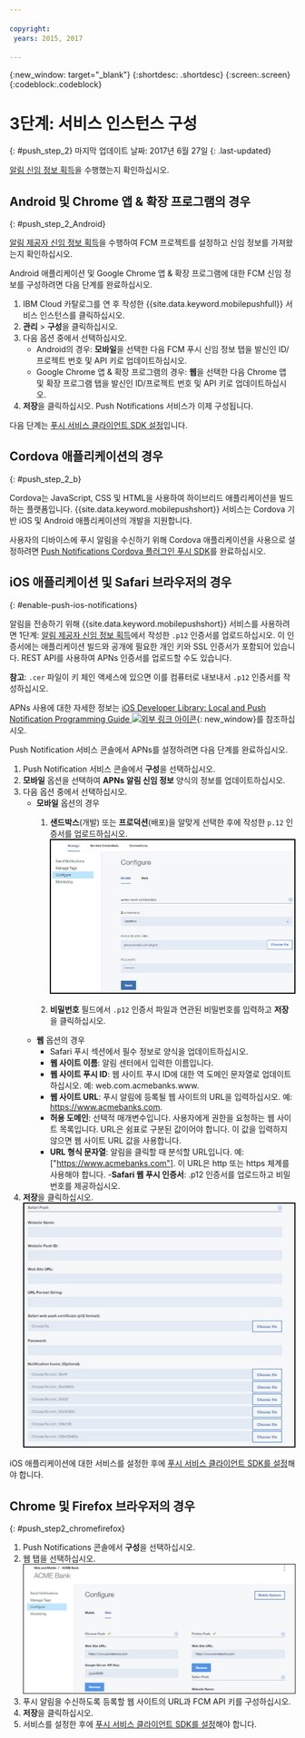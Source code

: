 ```yaml
---

copyright:
 years: 2015, 2017

---
```


{:new_window: target="_blank"}
{:shortdesc: .shortdesc}
{:screen:.screen}
{:codeblock:.codeblock}

# 3단계: 서비스 인스턴스 구성 
{: #push_step_2}
마지막 업데이트 날짜: 2017년 6월 27일
{: .last-updated}

[알림 신임 정보 획득](push_step_1.html)을 수행했는지 확인하십시오.


## Android 및 Chrome 앱 & 확장 프로그램의 경우
{: #push_step_2_Android}


[알림 제공자 신임 정보 획득](push_step_1.html)을 수행하여 FCM 프로젝트를 설정하고 신임 정보를 가져왔는지 확인하십시오.

Android 애플리케이션 및 Google Chrome 앱 & 확장 프로그램에 대한 FCM 신임 정보를 구성하려면 다음 단계를 완료하십시오.

1. IBM Cloud 카탈로그를 연 후 작성한 {{site.data.keyword.mobilepushfull}} 서비스 인스턴스를 클릭하십시오.  
2. **관리** > **구성**을 클릭하십시오. 
3. 다음 옵션 중에서 선택하십시오. 
	- Android의 경우: **모바일**을 선택한 다음 FCM 푸시 신임 정보 탭을 발신인 ID/프로젝트 번호 및 API 키로 업데이트하십시오.  
	- Google Chrome 앱 & 확장 프로그램의 경우: **웹**을 선택한 다음 Chrome 앱 및 확장 프로그램 탭을 발신인 ID/프로젝트 번호 및 API 키로 업데이트하십시오. 
4. **저장**을 클릭하십시오. Push Notifications 서비스가 이제 구성됩니다.

다음 단계는 [푸시 서비스 클라이언트 SDK 설정](push_step_3.html)입니다.


## Cordova 애플리케이션의 경우 
{: #push_step_2_b}


Cordova는 JavaScript, CSS 및 HTML을 사용하여 하이브리드 애플리케이션을 빌드하는 플랫폼입니다. {{site.data.keyword.mobilepushshort}} 서비스는 Cordova 기반 iOS 및 Android 애플리케이션의 개발을 지원합니다.

사용자의 디바이스에 푸시 알림을 수신하기 위해 Cordova 애플리케이션을 사용으로 설정하려면 [Push Notifications Cordova 플러그인 푸시 SDK](https://github.com/ibm-bluemix-mobile-services/bms-clientsdk-cordova-plugin-push/tree/Doc#ios-app)를 완료하십시오.



## iOS 애플리케이션 및 Safari 브라우저의 경우 
{: #enable-push-ios-notifications}


알림을 전송하기 위해 {{site.data.keyword.mobilepushshort}} 서비스를 사용하려면 1단계: [알림 제공자 신임 정보 획득](push_step_1.html)에서 작성한 `.p12` 인증서를 업로드하십시오. 이 인증서에는 애플리케이션 빌드와 공개에 필요한 개인 키와 SSL 인증서가 포함되어 있습니다. REST API를 사용하여 APNs 인증서를 업로드할 수도 있습니다.

**참고**: `.cer` 파일이 키 체인 액세스에 있으면 이를 컴퓨터로 내보내서 `.p12` 인증서를 작성하십시오.

APNs 사용에 대한 자세한 정보는 [iOS Developer Library: Local and Push Notification Programming Guide ![외부 링크 아이콘](../../icons/launch-glyph.svg "외부 링크 아이콘")](https://developer.apple.com/library/content/documentation/NetworkingInternet/Conceptual/RemoteNotificationsPG/APNSOverview.html#//apple_ref/doc/uid/TP40008194-CH8-SW1){: new_window}를 참조하십시오.

Push Notification 서비스 콘솔에서 APNs를 설정하려면 다음 단계를 완료하십시오.

1. Push Notification 서비스 콘솔에서 **구성**을 선택하십시오.
2. **모바일** 옵션을 선택하여 **APNs 알림 신임 정보** 양식의 정보를 업데이트하십시오.
3. 다음 옵션 중에서 선택하십시오.
	- **모바일** 옵션의 경우
		1. **샌드박스**(개발) 또는 **프로덕션**(배포)을 알맞게 선택한 후에 작성한 `p.12` 인증서를 업로드하십시오.
    ![푸시 알림 콘솔 설정](images/wizard.jpg)

		1. **비밀번호** 필드에서 `.p12` 인증서 파일과 연관된 비밀번호를 입력하고 **저장**을 클릭하십시오.
	- **웹** 옵션의 경우
		- Safari 푸시 섹션에서 필수 정보로 양식을 업데이트하십시오. 
		- **웹 사이트 이름**: 알림 센터에서 입력한 이름입니다.
		- **웹 사이트 푸시 ID**: 웹 사이트 푸시 ID에 대한 역 도메인 문자열로 업데이트하십시오. 예: web.com.acmebanks.www.
		- **웹 사이트 URL**: 푸시 알림에 등록될 웹 사이트의 URL을 입력하십시오. 예: https://www.acmebanks.com.
		- **허용 도메인**: 선택적 매개변수입니다. 사용자에게 권한을 요청하는 웹 사이트 목록입니다. URL은 쉼표로 구분된 값이어야 합니다. 이 값을 입력하지 않으면 웹 사이트 URL 값을 사용합니다. 
		- **URL 형식 문자열**: 알림을 클릭할 때 분석할 URL입니다. 예: ["https://www.acmebanks.com"]. 이 URL은 http 또는 https 체계를 사용해야 합니다.
		  -**Safari 웹 푸시 인증서**: .p12 인증서를 업로드하고 비밀번호를 제공하십시오.
4. **저장**을 클릭하십시오.	
![Push Notifications 콘솔](images/push_configure_safari.jpg)	

iOS 애플리케이션에 대한 서비스를 설정한 후에 [푸시 서비스 클라이언트 SDK를 설정](push_step_3.html)해야 합니다.


## Chrome 및 Firefox 브라우저의 경우 
{: #push_step2_chromefirefox}

1. Push Notifications 콘솔에서 **구성**을 선택하십시오.
2. 웹 탭을 선택하십시오.
	![WebPush 구성](images/webpush_configure.jpg)
3. 푸시 알림을 수신하도록 등록할 웹 사이트의 URL과 FCM API 키를 구성하십시오. 
4. **저장**을 클릭하십시오.
5. 서비스를 설정한 후에 [푸시 서비스 클라이언트 SDK를 설정](push_step_3.html)해야 합니다.
